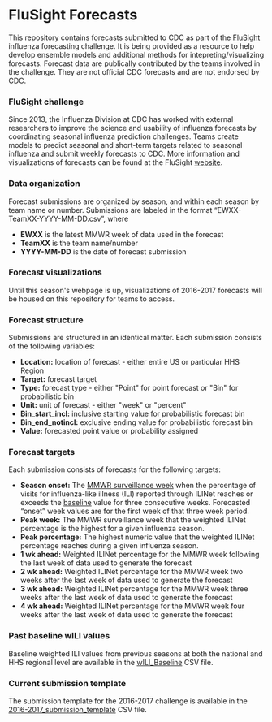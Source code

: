 # FluSight Forecasts
This repository contains forecasts submitted to CDC as part of the [FluSight](https://predict.phiresearchlab.org/legacy/flu/index.html) influenza forecasting challenge. It is being provided as a resource to help develop ensemble models and additional methods for intepreting/visualizing forecasts. Forecast data are publically contributed by the teams involved in the challenge. They are not official CDC forecasts and are not endorsed by CDC. 

### FluSight challenge
Since 2013, the Influenza Division at CDC has worked with external researchers to improve the science and usability of influenza forecasts by coordinating seasonal influenza prediction challenges. Teams create models to predict seasonal and short-term targets related to seasonal influenza and submit weekly forecasts to CDC. More information and visualizations of forecasts can be found at the FluSight [website](https://predict.phiresearchlab.org/legacy/flu/index.html).

### Data organization
Forecast submissions are organized by season, and within each season by team name or number. Submissions are labeled in the format “EWXX-TeamXX-YYYY-MM-DD.csv”, where
* **EWXX** is the latest MMWR week of data used in the forecast
* **TeamXX** is the team name/number
* **YYYY-MM-DD** is the date of forecast submission

### Forecast visualizations
Until this season's webpage is up, visualizations of 2016-2017 forecasts will be housed on this repository for teams to access.

### Forecast structure
Submissions are structured in an identical matter. Each submission consists of the following variables:
* **Location:** location of forecast - either entire US or particular HHS Region
* **Target:** forecast target
* **Type:** forecast type - either "Point" for point forecast or "Bin" for probabilistic bin
* **Unit:** unit of forecast - either "week" or "percent"
* **Bin_start_incl:** inclusive starting value for probabilistic forecast bin
* **Bin_end_notincl:** exclusive ending value for probabilistic forecast bin
* **Value:** forecasted point value or probability assigned 

### Forecast targets
Each submission consists of forecasts for the following targets:
* **Season onset:** The [MMWR surveillance week](http://wwwn.cdc.gov/nndss/script/downloads.aspx) when the percentage of visits for influenza-like illness (ILI) reported through ILINet reaches or exceeds the [baseline](https://github.com/cdcepi/FluSight-forecasts/blob/master/wILI_Baseline.csv) value for three consecutive weeks. Forecasted “onset” week values are for the first week of that three week period.
* **Peak week:** The MMWR surveillance week that the weighted ILINet percentage is the highest for a given influenza season. 
* **Peak percentage:** The highest numeric value that the weighted ILINet percentage reaches during a given influenza season.
* **1 wk ahead:** Weighted ILINet percentage for the MMWR week following the last week of data used to generate the forecast
* **2 wk ahead:** Weighted ILINet percentage for the MMWR week two weeks after the last week of data used to generate the forecast
* **3 wk ahead:** Weighted ILINet percentage for the MMWR week three weeks after the last week of data used to generate the forecast
* **4 wk ahead:** Weighted ILINet percentage for the MMWR week four weeks after the last week of data used to generate the forecast

### Past baseline wILI values
Baseline weighted ILI values from previous seasons at both the national and HHS regional level are available in the [wILI_Baseline]( https://github.com/cdcepi/FluSight-forecasts/blob/master/wILI_Baseline.csv) CSV file.

### Current submission template
The submission template for the 2016-2017 challenge is available in the [2016-2017_submission_template](https://github.com/cdcepi/FluSight-forecasts/blob/master/2016-2017_submission_template.csv) CSV file.
